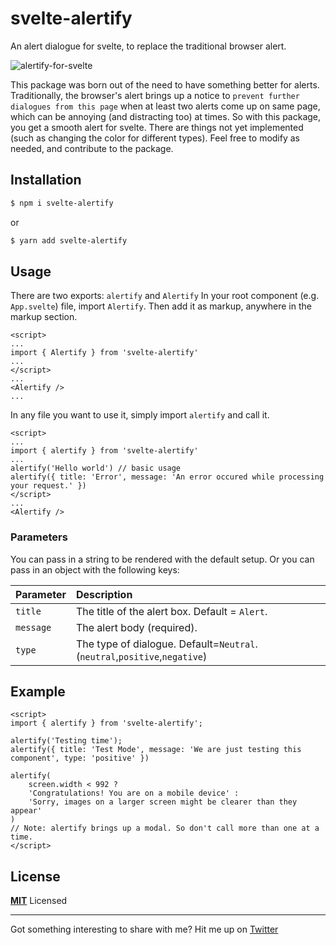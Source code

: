 # svelte-alertify

An alert dialogue for svelte, to replace the traditional browser alert.

![alertify-for-svelte](https://user-images.githubusercontent.com/52772331/115642606-2e371500-a313-11eb-9dbf-c3a181600102.png)


This package was born out of the need to have something better for alerts. Traditionally, the browser's alert brings up a notice to `prevent further dialogues from this page` when at least two alerts come up on same page, which can be annoying (and distracting too) at times. So with this package, you get a smooth alert for svelte. There are things not yet implemented (such as changing the color for different types). Feel free to modify as needed, and contribute to the package.

## Installation

```bash
$ npm i svelte-alertify
```

or

```bash
$ yarn add svelte-alertify
```

## Usage

There are two exports: `alertify` and `Alertify`
In your root component (e.g. `App.svelte`) file, import `Alertify`. Then add it as markup, anywhere in the markup section.

```svelte
<script>
...
import { Alertify } from 'svelte-alertify'
...
</script>
...
<Alertify />
...
```

In any file you want to use it, simply import `alertify` and call it. 

```svelte
<script>
...
import { alertify } from 'svelte-alertify'
...
alertify('Hello world') // basic usage
alertify({ title: 'Error', message: 'An error occured while processing your request.' }) 
</script>
...
<Alertify />
```

### Parameters

You can pass in a string to be rendered with the default setup. Or you can pass in an object with the following keys: 

| Parameter | Description                                                                |
| :-------- | :------------------------------------------------------------------------- |
| `title`   | The title of the alert box. Default = `Alert`.                             |
| `message` | The alert body (required).                                                 |
| `type`    | The type of dialogue. Default=`Neutral`. (`neutral`,`positive`,`negative`) |

## Example

```svelte
<script>
import { alertify } from 'svelte-alertify';

alertify('Testing time');
alertify({ title: 'Test Mode', message: 'We are just testing this component', type: 'positive' })

alertify(
    screen.width < 992 ? 
    'Congratulations! You are on a mobile device' :
    'Sorry, images on a larger screen might be clearer than they appear'
)
// Note: alertify brings up a modal. So don't call more than one at a time.
</script>
```

## License

**[MIT](LICENSE)** Licensed

---

Got something interesting to share with me? Hit me up on [Twitter](https://twitter.com/@SKOnumah)
